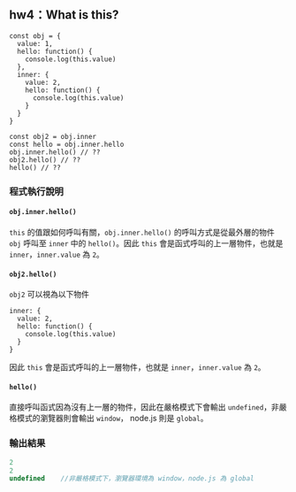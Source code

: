 ## hw4：What is this?

```javascript=
const obj = {
  value: 1,
  hello: function() {
    console.log(this.value)
  },
  inner: {
    value: 2,
    hello: function() {
      console.log(this.value)
    }
  }
}
  
const obj2 = obj.inner
const hello = obj.inner.hello
obj.inner.hello() // ??
obj2.hello() // ??
hello() // ??
```
### 程式執行說明
#### `obj.inner.hello()`
`this` 的值跟如何呼叫有關，`obj.inner.hello()` 的呼叫方式是從最外層的物件 `obj` 呼叫至 `inner` 中的 `hello()`。因此 `this` 會是函式呼叫的上一層物件，也就是 `inner`，`inner.value` 為 `2`。
#### `obj2.hello()`
`obj2` 可以視為以下物件
```javascript=
inner: {
  value: 2,
  hello: function() {
    console.log(this.value)
  }
}
```
因此 `this` 會是函式呼叫的上一層物件，也就是 `inner`，`inner.value` 為 `2`。
#### `hello()`
直接呼叫函式因為沒有上一層的物件，因此在嚴格模式下會輸出 `undefined`，非嚴格模式的瀏覽器則會輸出 `window`， node.js 則是 `global`。
### 輸出結果
``` js
2
2
undefined    //非嚴格模式下，瀏覽器環境為 window，node.js 為 global
```
